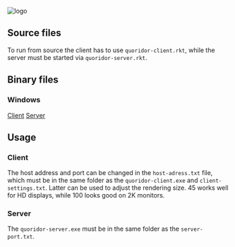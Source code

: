 ![logo](/uploads/ae78ba53793068f7e4f236dd9e112ceb/logo.png)

## Source files
To run from source the client has to use `quoridor-client.rkt`, while the server must be started via `quoridor-server.rkt`.

## Binary files
### Windows
[Client](http://e.pc.cd/pmWotalK)
[Server](http://e.pc.cd/7QWotalK)
## Usage
### Client
The host address and port can be changed in the `host-adress.txt` file, which must be in the same folder as the `quoridor-client.exe` and `client-settings.txt`. Latter can be used to adjust the rendering size. 45 works well for HD displays, while 100 looks good on 2K monitors.
### Server
The `quoridor-server.exe` must be in the same folder as the `server-port.txt`.

